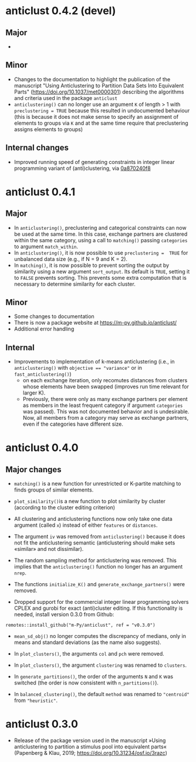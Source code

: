 # anticlust 0.4.2 (devel)

## Major

- 

## Minor

- Changes to the documentation to highlight the publication
of the manuscript "Using Anticlustering to Partition Data Sets Into 
Equivalent Parts" (https://doi.org/10.1037/met0000301) describing the
algorithms and criteria used in the package `anticlust` 
- `anticlustering()` can no longer use an argument `K` of length > 1 with 
`preclustering = TRUE` because this resulted in undocumented behaviour 
(this is because it does not make sense to specify an assignment of elements 
to groups via `K` and at the same time require that preclustering 
assigns elements to groups)

## Internal changes

- Improved running speed of generating constraints in integer linear
programming variant of (anti)clustering, via   [0a870240f8](https://github.com/m-Py/anticlust/commit/0a870240f8264f0e74f4cbf0b20d789cfa0d6469)

# anticlust 0.4.1

## Major

- In `anticlustering()`, preclustering and categorical constraints can 
now be used at the same time. In this case, exchange partners are 
clustered within the same category, using a call to `matching()` passing 
`categories` to argument `match_within`.
- In `anticlustering()`, it is now possible to use `preclustering = 
TRUE` for unbalanced data size (e.g., if N = 9 and K = 2).
- In `matching()`, it is now possible to prevent sorting the output by 
similarity using a new argument `sort_output`. Its default is `TRUE`, 
setting it to `FALSE` prevents sorting. This prevents some extra 
computation that is necessary to determine similarity for each cluster.

## Minor 

- Some changes to documentation
- There is now a package website at https://m-py.github.io/anticlust/
- Additional error handling

## Internal

- Improvements to implementation of k-means anticlustering (i.e., in `anticlustering()` 
  with `objective == "variance"` or in `fast_anticlustering()`)
  + on each exchange iteration, only recomutes distances from clusters whose elements have 
  been swapped (improves run time relevant for larger K).
  + Previously, there were only as many exchange partners per element as members 
  in the least frequent category if argument `categories` was passed). This was
  not documented behavior and is undesirable. Now, all members from a category
  may serve as exchange partners, even if the categories have different size.

# anticlust 0.4.0

## Major changes

* `matching()` is a new function for unrestricted or K-partite matching 
to finds groups of similar elements.

* `plot_similarity()`is a new function to plot similarity by cluster
(according to the cluster editing criterion)

* All clustering and anticlustering functions now only take one data 
argument (called `x`) instead of either `features` or `distances`.

* The argument `iv` was removed from `anticlustering()` because it 
does not fit the anticlustering semantic (anticlustering should make
sets «similar» and not dissimilar).

* The random sampling method for anticlustering was removed. 
This implies that the `anticlustering()` function no longer has 
an argument `nrep`.

* The functions `initialize_K()` and `generate_exchange_partners()` were
removed.

* Dropped support for the commercial integer linear programming 
solvers CPLEX and gurobi for exact (anti)cluster editing. If this 
functionality is needed, install version 0.3.0 from Github: 

```
remotes::install_github("m-Py/anticlust", ref = "v0.3.0")
```

* `mean_sd_obj()` no longer computes the discrepancy of 
medians, only in means and standard deviations (as the name also 
suggests).

* In `plot_clusters()`, the arguments `col` and `pch` were removed. 

* In `plot_clusters()`, the argument `clustering` was renamed to `clusters`.

* In `generate_partitions()`, the order of the arguments `N` and 
`K` was switched (the order is now consistent with `n_partitions()`).

* In `balanced_clustering()`, the default `method` was renamed to 
`"centroid"` from `"heuristic"`.

# anticlust 0.3.0

* Release of the package version used in the manuscript 
»Using anticlustering to partition a stimulus pool into equivalent parts«
(Papenberg & Klau, 2019; https://doi.org/10.31234/osf.io/3razc)
